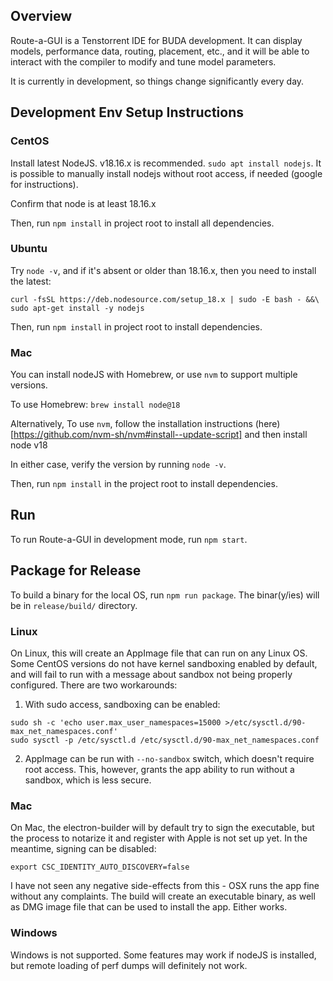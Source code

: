 ## Overview

Route-a-GUI is a Tenstorrent IDE for BUDA development. It can display models, performance data, routing, placement, etc., and it will be able to interact with the compiler to modify and tune model
parameters.

It is currently in development, so things change significantly every day.

## Development Env Setup Instructions

### CentOS

Install latest NodeJS. v18.16.x is recommended. `sudo apt install nodejs`. It is possible to manually install nodejs without root access, if needed (google for instructions).

Confirm that node is at least 18.16.x

Then, run `npm install` in project root to install all dependencies.

### Ubuntu

Try `node -v`, and if it's absent or older than 18.16.x, then you need to install the latest:

```
curl -fsSL https://deb.nodesource.com/setup_18.x | sudo -E bash - &&\
sudo apt-get install -y nodejs
```

Then, run `npm install` in project root to install dependencies.

### Mac

You can install nodeJS with Homebrew, or use `nvm` to support multiple versions.

To use Homebrew: `brew install node@18`

Alternatively, To use `nvm`, follow the installation instructions (here)[https://github.com/nvm-sh/nvm#install--update-script] and then install node v18

In either case, verify the version by running `node -v`.

Then, run `npm install` in the project root to install dependencies.

## Run

To run Route-a-GUI in development mode, run `npm start`.

## Package for Release

To build a binary for the local OS, run `npm run package`. The binar(y/ies) will be in `release/build/` directory.

### Linux

On Linux, this will create an AppImage file that can run on any Linux OS. Some CentOS versions do not have kernel sandboxing enabled by default, and will fail to run with a message about sandbox not
being properly configured. There are two workarounds:

1. With sudo access, sandboxing can be enabled:

```
sudo sh -c 'echo user.max_user_namespaces=15000 >/etc/sysctl.d/90-max_net_namespaces.conf'
sudo sysctl -p /etc/sysctl.d /etc/sysctl.d/90-max_net_namespaces.conf
```

2. AppImage can be run with `--no-sandbox` switch, which doesn't require root access. This, however, grants the app ability to run without a sandbox, which is less secure.

### Mac

On Mac, the electron-builder will by default try to sign the executable, but the process to notarize it and register with Apple is not set up yet. In the meantime, signing can be disabled:

```
export CSC_IDENTITY_AUTO_DISCOVERY=false
```

I have not seen any negative side-effects from this - OSX runs the app fine without any complaints. The build will create an executable binary, as well as DMG image file that can be used to
install the app. Either works.

### Windows

Windows is not supported. Some features may work if nodeJS is installed, but remote loading of perf dumps will definitely not work.
